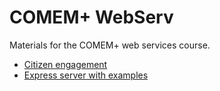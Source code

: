 # COMEM+ WebServ

Materials for the COMEM+ web services course.

* [Citizen engagement](http://www.iflux.io/blog.html)
* [Express server with examples](https://github.com/SoftEng-HEIGVD/Teaching-HEIGVD-CM_WEBS-2016-Example)
